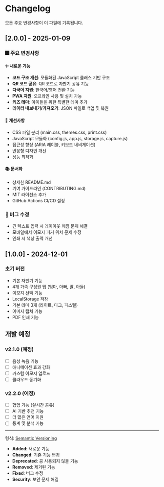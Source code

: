 # Changelog

모든 주요 변경사항이 이 파일에 기록됩니다.

## [2.0.0] - 2025-01-09

### 🎆 주요 변경사항

#### ✨ 새로운 기능
- **코드 구조 개선**: 모듈화된 JavaScript 클래스 기반 구조
- **QR 코드 공유**: QR 코드로 자판기 공유 기능
- **다국어 지원**: 한국어/영어 전환 기능
- **PWA 지원**: 오프라인 사용 및 설치 가능
- **키즈 테마**: 아이들을 위한 특별한 테마 추가
- **데이터 내보내기/가져오기**: JSON 파일로 백업 및 복원

#### 🔧 개선사항
- CSS 파일 분리 (main.css, themes.css, print.css)
- JavaScript 모듈화 (config.js, app.js, storage.js, capture.js)
- 접근성 향상 (ARIA 레이블, 키보드 네비게이션)
- 반응형 디자인 개선
- 성능 최적화

#### 📚 문서화
- 상세한 README.md
- 기여 가이드라인 (CONTRIBUTING.md)
- MIT 라이선스 추가
- GitHub Actions CI/CD 설정

### 🐛 버그 수정
- 긴 텍스트 입력 시 레이아웃 깨짐 문제 해결
- 모바일에서 이모지 피커 위치 문제 수정
- 인쇄 시 색상 출력 개선

## [1.0.0] - 2024-12-01

### 초기 버전
- 기본 자판기 기능
- 4개 가족 구성원 탭 (엄마, 아빠, 딸, 아들)
- 이모지 선택 기능
- LocalStorage 저장
- 기본 테마 3개 (라이트, 다크, 파스텔)
- 이미지 캡처 기능
- PDF 인쇄 기능

## 개발 예정

### v2.1.0 (예정)
- [ ] 음성 녹음 기능
- [ ] 애니메이션 효과 강화
- [ ] 커스텀 이모지 업로드
- [ ] 클라우드 동기화

### v2.2.0 (예정)
- [ ] 협업 기능 (실시간 공유)
- [ ] AI 기반 추천 기능
- [ ] 더 많은 언어 지원
- [ ] 통계 및 분석 기능

---

형식: [Semantic Versioning](https://semver.org/)

- **Added**: 새로운 기능
- **Changed**: 기존 기능 변경
- **Deprecated**: 공 사용되지 않을 기능
- **Removed**: 제거된 기능
- **Fixed**: 버그 수정
- **Security**: 보안 문제 해결